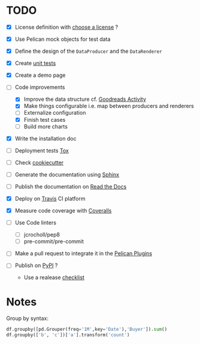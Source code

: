 # TODO

- [x] License definition with [choose a license](http://choosealicense.com) ?
- [x] Use Pelican mock objects for test data
- [x] Define the design of the `DataProducer` and the `DataRenderer`
- [x] Create [unit tests](http://pytest.org/latest/)
- [x] Create a demo page

- [ ] Code improvements
	- [x] Improve the data structure cf. [Goodreads Activity](https://github.com/getpelican/pelican-plugins/tree/master/goodreads_activity) 
	- [x] Make things configurable i.e. map between producers and renderers
	- [ ] Externalize configuration
	- [x] Finish test cases
	- [ ] Build more charts
- [x] Write the installation doc
- [ ] Deployment tests [Tox](http://tox.readthedocs.org/en/latest/)
- [ ] Check [cookiecutter](https://github.com/audreyr/cookiecutter)
- [ ] Generate the documentation using [Sphinx](http://sphinx-doc.org)
- [ ] Publish the documentation on [Read the Docs](https://readthedocs.org/)
- [x] Deploy on [Travis](https://travis-ci.org/) CI platform
- [x] Measure code coverage with [Coveralls](https://coveralls.io)
- [ ] Use Code linters
	- [ ] jcrocholl/pep8
	- [ ] pre-commit/pre-commit
- [ ] Make a pull request to integrate it in the [Pelican Plugins](https://github.com/getpelican/pelican-plugins)
- [ ] Publish on [PyPI](https://pypi.python.org) ?
	- Use a realease [checklist](https://gist.github.com/audreyr/5990987)

# Notes

Group by syntax:

```python
df.groupby([pd.Grouper(freq='1M',key='Date'),'Buyer']).sum()
df.groupby(['b', 'c'])['a'].transform('count')
```